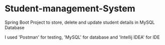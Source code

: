 # Student-management-System
Spring Boot Project to store, delete and update student details in MySQL Database

I used 'Postman' for testing, 'MySQL' for database and 'Intellij IDEA' for IDE
